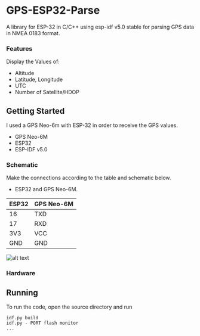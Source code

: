 # GPS-ESP32-Parse

A library for ESP-32 in C/C++ using esp-idf v5.0 stable for parsing GPS data in NMEA 0183 format.


<!-- Features -->
### Features

Display the Values of:

- Altitude
- Latitude, Longitude
- UTC
- Number of Satellite/HDOP

<!-- Getting Started -->
## 	Getting Started

I used a GPS Neo-6m with ESP-32 in order to receive the GPS values.

- GPS Neo-6M
- ESP32
- ESP-IDF v5.0

<!-- Schematic -->
### Schematic
Make the connections according to the table and schematic below.

* ESP32 and GPS Neo-6M.

| ESP32 | GPS Neo-6M |
| ----  | -----|
| 16    | TXD  |
| 17    | RXD  |
| 3V3    | VCC  |
| GND    | GND  |

![alt text](https://github.com/abdullah-qureshi/GPS_task_esp32/blob/master/img/schematic_esp_neo6m "ESP32 GPS NEO 6M V2" )

### Hardware


## Running

To run the code, open the source directory and run

```
idf.py build
idf.py - PORT flash monitor
...
```




